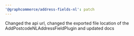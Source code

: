```yaml
---
'@graphcommerce/address-fields-nl': patch
---
```


Changed the api url, changed the exported file location of the AddPostcodeNLAddressFieldPlugin and updated docs
